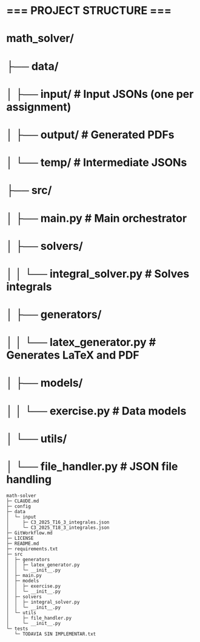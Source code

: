 
# === PROJECT STRUCTURE ===
# math_solver/
# ├── data/
# │   ├── input/     # Input JSONs (one per assignment)
# │   ├── output/    # Generated PDFs
# │   └── temp/      # Intermediate JSONs
# ├── src/
# │   ├── main.py                    # Main orchestrator
# │   ├── solvers/
# │   │   └── integral_solver.py     # Solves integrals
# │   ├── generators/
# │   │   └── latex_generator.py     # Generates LaTeX and PDF
# │   ├── models/
# │   │   └── exercise.py            # Data models
# │   └── utils/
# │       └── file_handler.py         # JSON file handling


```
math-solver
├─ CLAUDE.md
├─ config
├─ data
│  └─ input
│     ├─ C3_2025_T16_3_integrales.json
│     └─ C3_2025_T18_3_integrales.json
├─ GitWorkflow.md
├─ LICENSE
├─ README.md
├─ requirements.txt
├─ src
│  ├─ generators
│  │  ├─ latex_generator.py
│  │  └─ __init__.py
│  ├─ main.py
│  ├─ models
│  │  ├─ exercise.py
│  │  └─ __init__.py
│  ├─ solvers
│  │  ├─ integral_solver.py
│  │  └─ __init__.py
│  └─ utils
│     ├─ file_handler.py
│     └─ __init__.py
└─ tests
   └─ TODAVIA SIN IMPLEMENTAR.txt

```